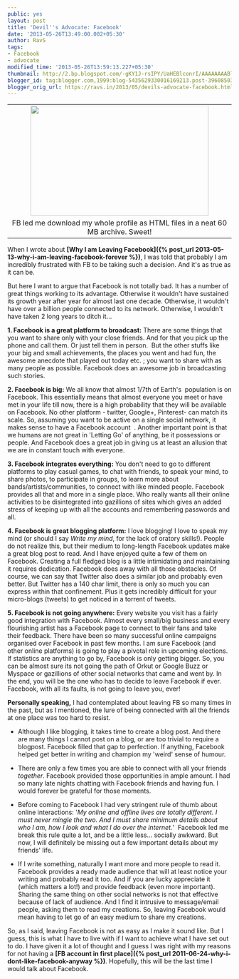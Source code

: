 ```yaml
---
public: yes
layout: post
title: 'Devil''s Advocate: Facebook'
date: '2013-05-26T13:49:00.002+05:30'
author: RavS
tags: 
- Facebook 
- advocate
modified_time: '2013-05-26T13:59:13.227+05:30'
thumbnail: http://2.bp.blogspot.com/-gKY1J-rsIPY/UaHEBlconrI/AAAAAAAABl4/QkUlu-amRxQ/s72-c/Ra+Vi+-+Profile+2013-05-26+13-39-17.png 
blogger_id: tag:blogger.com,1999:blog-5435629330016169213.post-3960850315951952386 
blogger_orig_url: https://ravs.in/2013/05/devils-advocate-facebook.html
---
```


<table align="center" cellpadding="0" cellspacing="0" class="tr-caption-container" style="margin-left: auto; margin-right: auto; text-align: center;"><tbody><tr><td style="text-align: center;"><img border="0" height="247" src="http://2.bp.blogspot.com/-gKY1J-rsIPY/UaHEBlconrI/AAAAAAAABl4/QkUlu-amRxQ/s400/Ra+Vi+-+Profile+2013-05-26+13-39-17.png" style="margin-left: auto; margin-right: auto;" width="400"></td></tr><tr><td class="tr-caption" style="text-align: center;">FB led me download my whole profile as HTML files in a neat 60 MB archive. Sweet!</td></tr></tbody></table>

[](http://2.bp.blogspot.com/-gKY1J-rsIPY/UaHEBlconrI/AAAAAAAABl4/QkUlu-amRxQ/s1600/Ra+Vi+-+Profile+2013-05-26+13-39-17.png)

  

When I wrote about **[Why I am Leaving Facebook]({% post_url 2013-05-13-why-i-am-leaving-facebook-forever %})**, I was told that probably I am incredibly frustrated with FB to be taking such a decision. And it's as true as it can be. 

  

But here I want to argue that Facebook is not totally bad. It has a number of great things working to its advantage. Otherwise it wouldn't have sustained its growth year after year for almost last one decade. Otherwise, it wouldn't have over a billion people connected to its network. Otherwise, I wouldn't have taken 2 long years to ditch it...

  

**1\. Facebook is a great platform to broadcast:** There are some things that you want to share only with your close friends. And for that you pick up the phone and call them. Or just tell them in person.  But the other stuffs like your big and small achievements, the places you went and had fun, the awesome anecdote that played out today etc. ; you want to share with as many people as possible. Facebook does an awesome job in broadcasting such stories.

  

**2\. Facebook is big:** We all know that almost 1/7th of Earth's  population is on Facebook. This essentially means that almost everyone you meet or have met in your life till now, there is a high probability that they will be available on Facebook. No other platform - twitter, Google+, Pinterest- can match its scale. So, assuming you want to be active on a single social network, it makes sense to have a Facebook account  . Another important point is that we humans are not great in 'Letting Go' of anything, be it possessions or people. And Facebook does a great job in giving us at least an allusion that we are in constant touch with everyone.

  

**3\. Facebook integrates everything:** You don't need to go to different platforms to play casual games, to chat with friends, to speak your mind, to share photos, to participate in groups, to learn more about bands/artists/communities, to connect with like minded people. Facebook provides all that and more in a single place. Who really wants all their online activities to be disintegrated into gazillions of sites which gives an added stress of keeping up with all the accounts and remembering passwords and all.

  

**4\. Facebook is great blogging platform:** I love blogging! I love to speak my mind (or should I say _Write my mind_, for the lack of oratory skills!). People do not realize this, but their medium to long-length Facebook updates make a great blog post to read. And I have enjoyed quite a few of them on Facebook. Creating a full fledged blog is a little intimidating and maintaining it requires dedication. Facebook does away with all those obstacles. Of course, we can say that Twitter also does a similar job and probably even better. But Twitter has a 140 char limit, there is only so much you can express within that confinement. Plus it gets incredibly difficult for your micro-blogs (tweets) to get noticed in a torrent of tweets.

  

**5\. Facebook is not going anywhere:** Every website you visit has a fairly good integration with Facebook. Almost every small/big business and every flourishing artist has a Facebook page to connect to their fans and take their feedback. There have been so many successful online campaigns organised over Facebook in past few months. I am sure Facebook (and other online platforms) is going to play a pivotal role in upcoming elections. If statistics are anything to go by, Facebook is only getting bigger. So, you can be almost sure its not going the path of Orkut or Google Buzz or Myspace or gazillions of other social networks that came and went by. In the end, you will be the one who has to decide to leave Facebook if ever. Facebook, with all its faults, is not going to leave you, ever!

  

  

  

**Personally speaking,** I had contemplated about leaving FB so many times in the past, but as I mentioned, the lure of being connected with all the friends at one place was too hard to resist.

-   Although I like blogging, it takes time to create a blog post. And there are many things I cannot post on a blog, or are too trivial to require a blogpost. Facebook filled that gap to perfection. If anything, Facebook helped get better in writing and champion my 'weird' sense of humour.

-   There are only a few times you are able to connect with all your friends _together_. Facebook provided those opportunities in ample amount. I had so many late nights chatting with Facebook friends and having fun. I would forever be grateful for those moments. 

-   Before coming to Facebook I had very stringent rule of thumb about online interactions: '_My online and offline lives are totally different. I must never mingle the two. And I must share minimum details about who I am, how I look and what I do over the internet._'  Facebook led me break this rule quite a lot, and be a little less... socially awkward. But now, I will definitely be missing out a few important details about my friends' life.

-   If I write something, naturally I want more and more people to read it. Facebook provides a ready made audience that will at least notice your writing and probably read it too. And if you are lucky appreciate it (which matters a lot!) and provide feedback (even more important). Sharing the same thing on other social networks is not that effective because of lack of audience. And I find it intrusive to message/email people, asking them to read my creations. So, leaving Facebook would mean having to let go of an easy medium to share my creations.

  

  

So, as I said, leaving Facebook is not as easy as I make it sound like. But I guess, this is what I have to live with if I want to achieve what I have set out to do. I have given it a lot of thought and I guess I was right with my reasons for not having a **[FB account in first place]({% post_url 2011-06-24-why-i-dont-like-facebook-anyway %})**. Hopefully, this will be the last time I would talk about Facebook.

